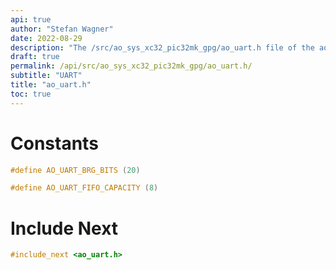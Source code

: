 ```yaml
---
api: true
author: "Stefan Wagner"
date: 2022-08-29
description: "The /src/ao_sys_xc32_pic32mk_gpg/ao_uart.h file of the ao real-time operating system."
draft: true
permalink: /api/src/ao_sys_xc32_pic32mk_gpg/ao_uart.h/
subtitle: "UART"
title: "ao_uart.h"
toc: true
---
```


# Constants

```c
#define AO_UART_BRG_BITS (20)
```

```c
#define AO_UART_FIFO_CAPACITY (8)
```

# Include Next

```c
#include_next <ao_uart.h>
```
